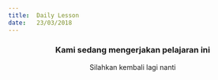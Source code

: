 ```yaml
---
title:  Daily Lesson
date:   23/03/2018
---
```


### <center>Kami sedang mengerjakan pelajaran ini</center>
<center>Silahkan kembali lagi nanti</center>